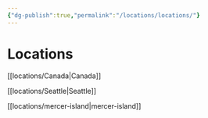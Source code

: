 ```yaml
---
{"dg-publish":true,"permalink":"/locations/locations/"}
---
```


# Locations

[[locations/Canada\|Canada]]

[[locations/Seattle\|Seattle]]

[[locations/mercer-island\|mercer-island]]
